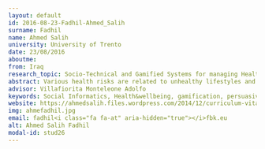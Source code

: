```yaml
---
layout: default 
id: 2016-08-23-Fadhil-Ahmed_Salih
surname: Fadhil
name: Ahmed Salih
university: University of Trento
date: 23/08/2016
aboutme: 
from: Iraq
research_topic: Socio-Technical and Gamified Systems for managing Health and Wellbeing
abstract: Various health risks are related to unhealthy lifestyles and poor dietary habits. A number of pathologies due to these health risk behaviors represent a serious challenge, resulting in disabling or life-threatening repercussions. People struggle to adhere to dietary requirements, exercise, and lifestyle recommendations. Additionally, decreased motivation results in a probability of negative health implications. This study evaluates existing technologies used to have users adhere to sustained healthy behavior. We investigate persuasive technology and gamification strategies to reinforce users in exercising and healthy food substitution. We intend to develop a model to be used in creating-producing widgets to persuade people change their lifestyle. Subsequently, our model facilitates a sustained diet management plan supported by healthcare experts to intervene in the activity, only when necessary.
advisor: Villafiorita Monteleone Adolfo
keywords: Social Informatics, Health&wellbeing, gamification, persuasive technology, tailored approaches, diet plan
website: https://ahmedsalih.files.wordpress.com/2014/12/curriculum-vitae-14-28-36.pdf
img: ahmefadhil.jpg
email: fadhil<i class="fa fa-at" aria-hidden="true"></i>fbk.eu
alt: Ahmed Salih Fadhil
modal-id: stud26
---
```


